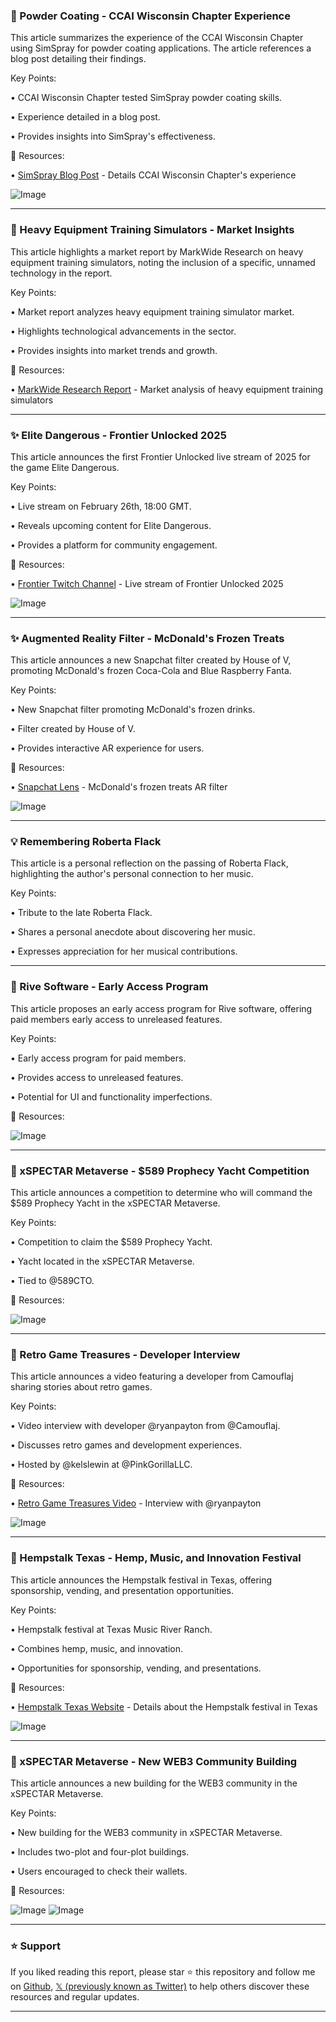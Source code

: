 ### 🤖 Powder Coating - CCAI Wisconsin Chapter Experience

This article summarizes the experience of the CCAI Wisconsin Chapter using SimSpray for powder coating applications.  The article references a blog post detailing their findings.

Key Points:

•  CCAI Wisconsin Chapter tested SimSpray powder coating skills.

•  Experience detailed in a blog post.

•  Provides insights into SimSpray's effectiveness.


🔗 Resources:

• [SimSpray Blog Post](https://t.ly/HRzsY) - Details CCAI Wisconsin Chapter's experience

![Image](https://pbs.twimg.com/media/Gkkv8JqW4AAxg6-?format=jpg&name=small)


---
### 🚀 Heavy Equipment Training Simulators - Market Insights

This article highlights a market report by MarkWide Research on heavy equipment training simulators, noting the inclusion of a specific, unnamed technology in the report.

Key Points:

•  Market report analyzes heavy equipment training simulator market.

•  Highlights technological advancements in the sector.

•  Provides insights into market trends and growth.


🔗 Resources:

• [MarkWide Research Report](https://markwideresearch.com/heavy-equipment-training-simulator-market/…) - Market analysis of heavy equipment training simulators

---
### ✨ Elite Dangerous - Frontier Unlocked 2025

This article announces the first Frontier Unlocked live stream of 2025 for the game Elite Dangerous.

Key Points:

•  Live stream on February 26th, 18:00 GMT.

•  Reveals upcoming content for Elite Dangerous.

•  Provides a platform for community engagement.


🔗 Resources:

• [Frontier Twitch Channel](http://twitch.tv/Frontier) - Live stream of Frontier Unlocked 2025

![Image](https://pbs.twimg.com/media/GkkueMIWYAAkXV3?format=jpg&name=small)


---
### ✨ Augmented Reality Filter - McDonald's Frozen Treats

This article announces a new Snapchat filter created by House of V, promoting McDonald's frozen Coca-Cola and Blue Raspberry Fanta.

Key Points:

•  New Snapchat filter promoting McDonald's frozen drinks.

•  Filter created by House of V.

•  Provides interactive AR experience for users.


🔗 Resources:

• [Snapchat Lens](https://snapchat.com/lens/a086bd6fd42d4e5ebbde921a78d83ca5…) -  McDonald's frozen treats AR filter

![Image](https://pbs.twimg.com/ext_tw_video_thumb/1894095954732580865/pu/img/Yl-utAXy3XkYqa_V.jpg)


---
### 💡 Remembering Roberta Flack

This article is a personal reflection on the passing of Roberta Flack, highlighting the author's personal connection to her music.

Key Points:

•  Tribute to the late Roberta Flack.

•  Shares a personal anecdote about discovering her music.

•  Expresses appreciation for her musical contributions.


---
### 🤖 Rive Software - Early Access Program

This article proposes an early access program for Rive software, offering paid members early access to unreleased features.

Key Points:

•  Early access program for paid members.

•  Provides access to unreleased features.

•  Potential for UI and functionality imperfections.


🔗 Resources:

![Image](https://pbs.twimg.com/ext_tw_video_thumb/1893001705723437058/pu/img/M8MKy55w8ukZb0r-.jpg)


---
### 🚀 xSPECTAR Metaverse - $589 Prophecy Yacht Competition

This article announces a competition to determine who will command the $589 Prophecy Yacht in the xSPECTAR Metaverse.

Key Points:

•  Competition to claim the $589 Prophecy Yacht.

•  Yacht located in the xSPECTAR Metaverse.

•  Tied to @589CTO.


🔗 Resources:

![Image](https://pbs.twimg.com/ext_tw_video_thumb/1894073243503362048/pu/img/frX_nsE1oAh3WIRR.jpg)


---
### 🤖 Retro Game Treasures - Developer Interview

This article announces a video featuring a developer from Camouflaj sharing stories about retro games.

Key Points:

•  Video interview with developer @ryanpayton from @Camouflaj.

•  Discusses retro games and development experiences.

•  Hosted by @kelslewin at @PinkGorillaLLC.


🔗 Resources:

• [Retro Game Treasures Video](https://youtu.be/iAatcnwlnh4) - Interview with @ryanpayton

![Image](https://pbs.twimg.com/ext_tw_video_thumb/1894074591934349312/pu/img/HhOCWpufmnxgFjJh.jpg)


---
### 🚀 Hempstalk Texas - Hemp, Music, and Innovation Festival

This article announces the Hempstalk festival in Texas, offering sponsorship, vending, and presentation opportunities.

Key Points:

•  Hempstalk festival at Texas Music River Ranch.

•  Combines hemp, music, and innovation.

•  Opportunities for sponsorship, vending, and presentations.


🔗 Resources:

• [Hempstalk Texas Website](http://TexasHempstaLK.com) - Details about the Hempstalk festival in Texas

![Image](https://pbs.twimg.com/ext_tw_video_thumb/1894067319610941440/pu/img/LJ8E9g6PaR9YX8rq.jpg)


---
### 🚀 xSPECTAR Metaverse - New WEB3 Community Building

This article announces a new building for the WEB3 community in the xSPECTAR Metaverse.

Key Points:

•  New building for the WEB3 community in xSPECTAR Metaverse.

•  Includes two-plot and four-plot buildings.

•  Users encouraged to check their wallets.


🔗 Resources:

![Image](https://pbs.twimg.com/ext_tw_video_thumb/1894050922344361984/pu/img/q80IB7TV2aiWk_QC.jpg)
![Image](https://pbs.twimg.com/ext_tw_video_thumb/1894050922340163585/pu/img/Nf3rotVMCELIxJLw.jpg)


---

### ⭐️ Support

If you liked reading this report, please star ⭐️ this repository and follow me on [Github](https://github.com/Drix10), [𝕏 (previously known as Twitter)](https://x.com/DRIX_10_) to help others discover these resources and regular updates.

---
